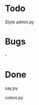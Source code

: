 <h1>Todo</h1>
<p>Style admin.py<p>

<h1>Bugs</h1>
<p> -


<h1>Done</h1>
<p>say.py</p>
<p>colors.py</p>
